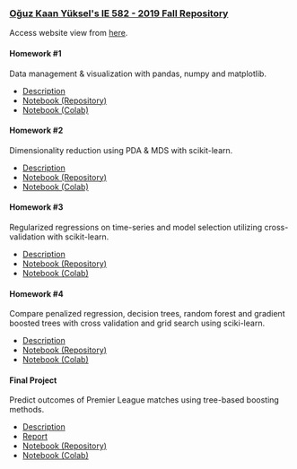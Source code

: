 ### [Oğuz Kaan Yüksel's IE 582 - 2019 Fall Repository](https://github.com/BU-IE-582/fall19-okyksl)

Access website view from [here](https://bu-ie-582.github.io/fall19-okyksl/).

#### Homework #1

Data management & visualization with pandas, numpy and matplotlib.

* [Description](IE_582_Homework_1.pdf)
* [Notebook (Repository)](https://github.com/BU-IE-582/fall19-okyksl/blob/master/IE_582_Homework_1.ipynb)
* [Notebook (Colab)](https://colab.research.google.com/drive/1GFdL4rPpQf0ENBqWJTEAwxvi_SpaNAKl)


#### Homework #2

Dimensionality reduction using PDA & MDS with scikit-learn.

* [Description](IE_582_Homework_2.pdf)
* [Notebook (Repository)](https://github.com/BU-IE-582/fall19-okyksl/blob/master/IE_582_Homework_2.ipynb)
* [Notebook (Colab)](https://colab.research.google.com/drive/16lD4KcqgsuZqNTmBzwe5VKarumEI90d_)

#### Homework #3

Regularized regressions on time-series and model selection utilizing cross-validation with scikit-learn.

* [Description](IE_582_Homework_3.pdf)
* [Notebook (Repository)](https://github.com/BU-IE-582/fall19-okyksl/blob/master/IE_582_Homework_3.ipynb)
* [Notebook (Colab)](https://colab.research.google.com/drive/1s7z-S_1rHvoERaTJkpmWkqvjy78a7pwv)


#### Homework #4

Compare penalized regression, decision trees, random forest and gradient boosted trees with cross validation and grid search using sciki-learn.

* [Description](IE_582_Homework_4.pdf)
* [Notebook (Repository)](https://github.com/BU-IE-582/fall19-okyksl/blob/master/IE_582_Homework_4.ipynb)
* [Notebook (Colab)](https://colab.research.google.com/drive/1kRT3rxWR5PViMHjGDYNnYBtRNa09lOgM)

#### Final Project

Predict outcomes of Premier League matches using tree-based boosting methods.

* [Description](IE_582_Final_Project.pdf)
* [Report](https://github.com/BU-IE-582/fall19-okyksl/blob/master/IE_582_Final_Report.ipynb)
* [Notebook (Repository)](https://github.com/BU-IE-582/fall19-okyksl/blob/master/IE_582_Final_Project.ipynb)
* [Notebook (Colab)](https://colab.research.google.com/drive/1OPcyoKfUxyCPPEtJWYKCKfO5dv8KBK2v)
